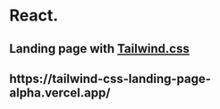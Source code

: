 <h1>React. </h1>
<h2>Landing page with <a href='https://tailwind.com'>Tailwind.css</a></h2>
<h2>https://tailwind-css-landing-page-alpha.vercel.app/</h2>
